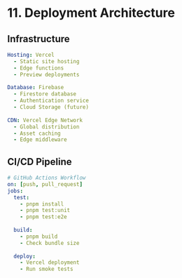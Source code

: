 # 11. Deployment Architecture

## Infrastructure
```yaml
Hosting: Vercel
  - Static site hosting
  - Edge functions
  - Preview deployments
  
Database: Firebase
  - Firestore database
  - Authentication service
  - Cloud Storage (future)
  
CDN: Vercel Edge Network
  - Global distribution
  - Asset caching
  - Edge middleware
```

## CI/CD Pipeline
```yaml
# GitHub Actions Workflow
on: [push, pull_request]
jobs:
  test:
    - pnpm install
    - pnpm test:unit
    - pnpm test:e2e
  
  build:
    - pnpm build
    - Check bundle size
    
  deploy:
    - Vercel deployment
    - Run smoke tests
```
